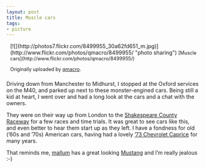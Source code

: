 ```yaml
---
layout: post
title: Muscle cars
tags:
- picture
---
```



<div style="float: right; margin-left: 10px; margin-bottom: 10px;">[![](http://photos7.flickr.com/8499955_30a62fd651_m.jpg)](http://www.flickr.com/photos/qmacro/8499955/ "photo sharing")  
  
<span style="font-size: 0.9em; margin-top: 0px;">  
[Muscle cars](http://www.flickr.com/photos/qmacro/8499955/)  
  
 Originally uploaded by [qmacro](http://www.flickr.com/people/qmacro/).  
</span></div>Driving down from Manchester to Midhurst, I stopped at the Oxford services on the M40, and parked up next to these monster-engined cars. Being still a kid at heart, I went over and had a long look at the cars and a chat with the owners.  
  
 They were on their way up from London to the [Shakespeare County Raceway](http://www.shakespearecountyraceway.com/) for a few races and time trials. It was great to see cars like this, and even better to hear them start up as they left. I have a fondness for old (’60s and ’70s) American cars, having had a lovely [’73 Chevrolet Caprice](http://www.flickr.com/photos/qmacro/4258539/) for many years.  
  
 That reminds me, [mallum](http://www.advogato.org/person/mallum/) has a great looking [Mustang](http://www.butterfeet.org/mustang/Picture046_12May04.jpg) and I’m really jealous :-)


